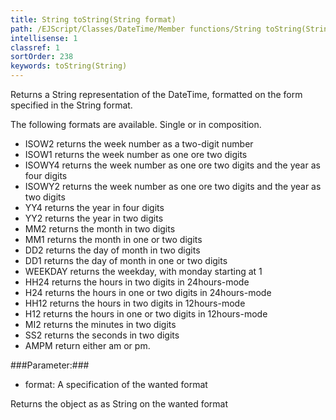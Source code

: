 ```yaml
---
title: String toString(String format)
path: /EJScript/Classes/DateTime/Member functions/String toString(String format)
intellisense: 1
classref: 1
sortOrder: 238
keywords: toString(String)
---
```


Returns a String representation of the DateTime, formatted on the form specified in the String format.

The following formats are available. Single or in composition.


 - ISOW2 returns the week number as a two-digit number
 - ISOW1 returns the week number as one ore two digits
 - ISOWY4  returns the week number as one ore two digits and the year as four digits
 - ISOWY2  returns the week number as one ore two digits and the year as two digits
 - YY4  returns the year in four digits
 - YY2  returns the year in two digits
 - MM2 returns the month in two digits
 - MM1 returns the month in one or two digits
 - DD2 returns the day of month in two digits
 - DD1 returns the day of month in one or two digits
 - WEEKDAY returns the weekday, with monday starting at 1
 - HH24 returns the hours in two digits in 24hours-mode
 - H24   returns the hours in one or two digits in 24hours-mode
 - HH12 returns the hours in two digits in 12hours-mode
 - H12 returns the hours in one or two digits in 12hours-mode
 - MI2 returns the minutes in two digits
 - SS2 returns the seconds in two digits
 - AMPM return either am or pm.




###Parameter:###


 - format: A specification of the wanted format


Returns the object as as String on the wanted format


